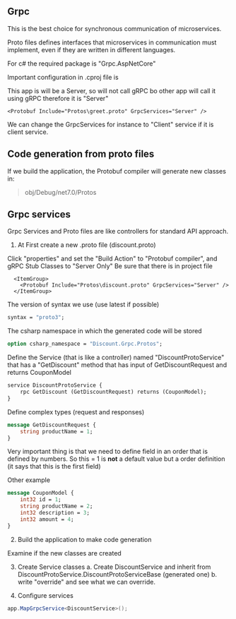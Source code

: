 ## Grpc

This is the best choice for synchronous communication of microservices.

Proto files defines interfaces that microservices in communication must implement, even if they are written in different languages.

For c# the required package is "Grpc.AspNetCore"

Important configuration in .cproj file is 

This app is will be a Server, so will not call gRPC bo other app will call it using gRPC therefore it is "Server"
```cproj
<Protobuf Include="Protos\greet.proto" GrpcServices="Server" />
```

We can change the GrpcServices for instance to "Client" service if it is client service.

## Code generation from proto files

If we build the application, the Protobuf compiler will generate new classes in:

> obj/Debug/net7.0/Protos

## Grpc services

Grpc Services and Proto files are like controllers for standard API approach.

1. At First create a new .proto file (discount.proto)

Click "properties" and set the "Build Action" to "Protobuf compiler", and gRPC Stub Classes to "Server Only"
Be sure that there is in project file 

```cproj
  <ItemGroup>
    <Protobuf Include="Protos\discount.proto" GrpcServices="Server" />
  </ItemGroup>
```

The version of syntax we use (use latest if possible)
```proto
syntax = "proto3";
```

The csharp namespace in which the generated code will be stored
```proto
option csharp_namespace = "Discount.Grpc.Protos";
```

Define the Service (that is like a controller) named "DiscountProtoService" that has a 
"GetDiscount" method that has input of GetDiscountRequest and returns CouponModel
```proto
service DiscountProtoService {
	rpc GetDiscount (GetDiscountRequest) returns (CouponModel);
}
```

Define complex types (request and responses)
```proto
message GetDiscountRequest {
	string productName = 1;
}
```
Very important thing is that we need to define field in an order that is defined by numbers.
So this = 1 is **not** a default value but a order definition (it says that this is the first field)

Other example
```proto
message CouponModel {
	int32 id = 1;
	string productName = 2;
	int32 description = 3;
	int32 amount = 4;
}
```

2. Build the application to make code generation

Examine if the new classes are created

3. Create Service classes
	a. Create DiscountService and inherit from DiscountProtoService.DiscountProtoServiceBase (generated one)
	b. write "override" and see what we can override.

4. Configure services

```csharp
app.MapGrpcService<DiscountService>();
```



